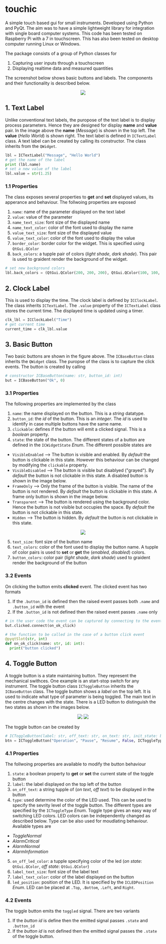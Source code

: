 # touchic
A simple touch based gui for small instruments. Developed using Python and PyQt. The aim was to have a simple lightweight library for integration with single board computer systems. This code has been tested on Raspberry Pi with a 7 in touchscreen. This has also been tested on desktop computer running Linux or Windows.

The package consists of a group of Python classes for 
1. Capturing user inputs through a touchscreen
2. Displaying realtime data and measured quantities

The screenshot below shows basic buttons and labels. The components and their functionality is described below.

<p align="center">
  <img src="https://raw.githubusercontent.com/prosenjit-mdhslab/touchic/main/doc/Screenshot%20from%202021-05-13%2020-28-54.png"/>
</p>

## 1. Text Label 
Unlike conventional text labels, the puropose of the text label is to display process parameters. Hence they are designed for display __name__ and __value__ pair. In the image above the __name__ (*Message*) is shown in the top left. The __value__ (*Hello World*) is shown right. The text label is defined in `ICTextLabel` class. A text label can be created by calling its constructor. The class inherits from the `QWidget`.
```python
lbl = ICTextLabel("Message", "Hello World")
# get the name of the label
print (lbl.name)
# set a new value of the label
lbl.value = str(1.25)
```

### 1.1 Properties
The class exposes several properties to **get** and **set** displayed values, its apperance and behaviour. The follwoing properties are exposed
1. `name`: name of the parameter displayed on the text label
2. `value`: value of the parameter
3. `name_text_size`: font size of the displayed name
4. `name_text_color`: color of the font used to display the name
5. `value_text_size`: font size of the displayed value
6. `value_text_color`: color of the font used to display the value
7. `border_color`: border color for the widget. This is specified using `QtGui.QColor`
8. `back_colors`: a tupple pair of colors (_light shade_, _dark shade_). This pair is used to graident render the background of the widget.
```python
# set new background colors
lbl.back_colors = (QtGui.QColor(200, 200, 200), QtGui.QColor(100, 100, 100)) 
```

## 2. Clock Label
This is used to display the time. The clock label is defined by `ICClockLabel`. The class inherits `ICTextLabel`. The `.value` property of the `ICTextLabel` class stores the current time. The displayed time is updated using a timer.
```python
clk_lbl = ICClockLabel("Time")
# get current time
current_time = clk_lbl.value
```

## 3. Basic Button
Two basic buttons are shown in the figure above. The `ICBaseButton` class inherits the `QWidget` class. The puropse of the class is to capture the click events. The button is created by calling 
```python
# constructor ICBaseButton(name: str, button_id: int)
but = ICBaseButton("Ok", 0)
```

### 3.1 Properties
The following properties are implemented by the class
1. `name`: the name displayed on the button. This is a *string* datatype.
2. `button_id`: the *id* of the button. This is an *integer*. The *id* is used to identify in case multiple buttons have the same name.
3. `clickable`: defines if the button will emit a clicked signal. This is a *boolean* property.
4. `state`: the state of the button. The different states of a button are defined in the `ICWidgetState` *Enum*. The different possible states are
+ `VisibleEnabled` --> The button is visible and enabled. By *default* the button is clickable in this state. However this behaviour can be changed by modifying the `clickable` property.
+ `VisibleDisabled` --> The button is visible but disablyed ("grayed"). By *default* the button is not clickable in this state. A disabled button is shown in the image below.
+ `FrameOnly` --> Only the frame of the button is visible. The name of the button is not rendered. By *default* the button is clickable in this state. A frame only button is shown in the image below.
+ `Transparent` --> The button is rendered using the background color. Hence the button is not visible but occupies the space. By *default* the button is not clickable in this state.
+ `Hidden` --> The button is hidden. By *default* the button is not clickable in this state.
<p align="center">
  <img src="https://raw.githubusercontent.com/prosenjit-mdhslab/touchic/main/doc/Screenshot%20from%202021-05-14%2006-22-04.png"/>
</p>

5. `text_size`: font size of the button name
6. `text_colors`: color of the font used to display the button name. A tupple of color pairs is used to **set** or **get** the (_enabled_, _disabled_) colors. 
7. `button_colors`: color pair (_light shade_, _dark shade_) used to graident render the background of the button

### 3.2 Events
On clicking the button emits __clicked__ event. The clicked event has two formats
1. If the `.button_id` is defined then the raised event passes both `.name` and `.button_id` with the event
2. If the `.button_id` is not defined then the raised event passes `.name` only
```python
# in the user code the event can be captured by connecting to the event
but.clicked.connect(on_ok_click)

# the function to be called in the case of a button click event
@pyqtSlot(str, int)
def on_ok_click(name: str, id: int):
  print("button clicked")

```

## 4. Toggle Button
A toggle button is a state maintaining button. They represent the mechanical swithces. One example is an start-stop switch for any instrument. The toggle button class `ICToggleButton` inherits the `ICBaseButton` class. The toggle button shows a _label_ on the top left. It is used to indicate what type of parameter is being toggled. The main text in the centre changes with the state. There is a LED button to distinguish the two states as shown in the images below.
<p align="center">
  <img src="https://raw.githubusercontent.com/prosenjit-mdhslab/touchic/main/doc/Screenshot%20from%202021-05-14%2006-55-25.png"/>
  <img src="https://raw.githubusercontent.com/prosenjit-mdhslab/touchic/main/doc/Screenshot%20from%202021-05-14%2006-55-34.png"/>
</p>

The toggle button can be created by
```python
# ICToggleButton(label: str, off_text: str, on_text: str, init_state: bool, led_type: ICToggleType)
btn = ICToggleButton("Operation", "Pause", "Resume", False, ICToggleType.ToggleNormal)
```

### 4.1 Properties
The follwoing properties are available to modify the button behaviour
1. `state`: a boolean property to **get** or **set** the current state of the toggle button
2. `label`: the label displayed on the top left of the button
3. `on_off_text`: a string tupple of (_on text_, _off text_) to be displayed in the button
4. `type`: used determine the color of the LED used. This can be used to specify the sevrity level of the toggle button. The different types are specified by the `ICToggleType` _Enum_. Toggle type gives an easy way of switching LED colors. LED colors can be independently changed as described below. Type can be also used for moudlating behaviour. Available types are
+ _ToggleNormal_
+ _AlarmCritical_
+ _AlarmNormal_
+ _AlarmInformation_
5. `on_off_led_color`: a tupple specifying color of the led (_on state_: `QtGui.QColor`, _off state_: `QtGui.QColor`) 
6. `label_text_size`: font size of the label text 
7. `label_text_color`: color of the label displayed on the button
8. `led_position`: position of the LED. It is specified by the `ICLEDPosition` _Enum_. LED can be placed at `.Top`, `.Bottom`, `.Left`, and `Right`.  

### 4.2 Events
The toggle button emits the `toggled` signal. There are two variants
1. If the _button id_ is define then the emitted signal passes `.state` and `.button_id`
2. If the _button id_ is not defined then the emitted signal passes the `.state` of the toggle button.

